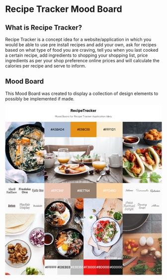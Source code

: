 # Recipe Tracker Mood Board 

## What is Recipe Tracker?
Recipe Tracker is a concept idea for a website/application in which you would be able to use pre install recipes and add your own, ask for recipes based on what type of food you are craving, tell you when you last cooked a certain recipe, add ingredients to shopping your shopping list, price ingredients as per your shop preference online prices and will calculate the calories per recipe and serve to inform.

## Mood Board

This Mood Board was created to display a collection of design elements to possibly be implemented if made.

![Mood Board](./RecipeTracker.jpg "Mood Board")